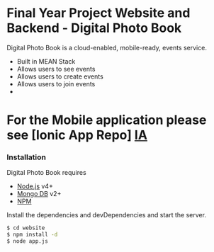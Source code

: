 # Final Year Project Website and Backend - Digital Photo Book


 Digital Photo Book is a cloud-enabled, mobile-ready, events service.

  - Built in MEAN  Stack
  - Allows users to see events
  - Allows users to create events
  - Allows users to join events
  - 
  

# For the Mobile application please see [Ionic App Repo] [IA]


### Installation

Digital Photo Book requires 
  - [Node.js](https://nodejs.org/) v4+ 
  - [Mongo DB](https://www.mongodb.com/) v2+ 
  - [NPM](https://www.npmjs.com/) 
 
Install the dependencies and devDependencies and start the server.
```sh
$ cd website
$ npm install -d
$ node app.js
```
   [IA]: <https://github.com/Steve-Walsh/ionic-App>

